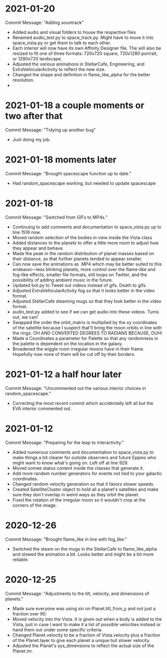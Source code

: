 # 2021-01-20
Commit Message: "Adding sountrack"
* Added audio and visual folders to house the respective files
* Renamed audio_test.py to space_track.py. Might have to move it into space_vista.py or get them to talk to each other.
* Each interior will now have its own Affinity Designer file. The will also be resized to fit one of three formats: 720x720 square, 720x1280 portrait, or 1280x720 landscape.
* Adjusted the various animations in StellarCafe, Engineering, and ExtraVehicularActivity to reflect the new size.
* Changed the shape and definition in flame_like_alpha for the better resolution.
*

# 2021-01-18 a couple moments or two after that
Commit Message: "Tidying up another bug"
* Just doing my job.

# 2021-01-18 moments later
Commit Message: "Brought spacescape function up to date."
* Had random_spacescape working, but needed to update spacescape

# 2021-01-18
Commit Message: "Switched from GIFs to MP4s."
* Continuing to add comments and documentation to space_vista.py up to line 1516 now.
* Moved random selection of the bodies in view inside the Vista class
* Added distances to the planets to offer a little more room to adjust how they appear and behave.
* Made the peak in the random distribution of planet masses based on their distance, so that further planets tended to appear smaller.
* Can now save the animations as .MP4 which may be better suited to this endeavor—less blinking planets, more control over the flame-like and fog-like effects, smaller file formats, still loops on Twitter, and the possibility of adding ambient music in the future.
* Updated bot.py to Tweet out videos instead of gifs. Death to gifs.
* Adjusted ExtraVehicularActivity fog so that it looks better in the video format.
* Adjusted StellarCafe steaming mugs so that they look better in the video format.
* audio_test.py added to see if we can get audio into these videos. Turns out, we can!
* Swapped the order the orbit_matrix is multiplied by the xy coordinates of the satellite because I suspect that'll bring the moon orbits in line with the rings. OH AND CONVERTED DEGREES TO RADIANS BECAUSE, DUH!
* Made a Coordinates a parameter for Palette so that any randomness in the palette is dependent on the location in the galaxy.
* Broadened the wiggle room irregular moons have in their frame. Hopefully now none of them will be cut off by their borders.

# 2021-01-12 a half hour later
Commit Message: "Uncommented out the various interior choices in random_spacescape."
* Correcting the most recent commit which accidentally left all but the EVA interior commented out.

# 2021-01-12
Commit Message: "Preparing for the leap to interactivity."
* Added numerous comments and documentation to space_vista.py to make things a bit clearer for outside observers and future Eppies who might want to know what's going on. Left off at line 929.
* Moved somee status content inside the classes that generate it.
* Add more random number generators for events not tied to your galactic coordinates.
* Changed random velocity generation so that it favors slower speeds.
* Created SatelliteCluster object to hold all a planet's satellites and make sure they don't overlap in weird ways as they orbit the planet.
* Fixed the rotation of the irregular moon so it wouldn't crop at the corners of the image.

# 2020-12-26
Commit Message: "Brought flame_like in line with fog_like."
* Switched the steam on the mugs in the StellarCafe to flame_like_alpha and slowed the animation a bit. Looks better and might be a bit more reliable.

# 2020-12-25
Commit Message: "Adjustments to the tilt, velocity, and dimensions of planets."
* Made sure everyone was using sin on Planet.tilt_from_y and not just a fraction over 90.
* Moved velocity into the Vista. It is given out when a body is added to the Vista, just in case I want to make it a list of possible velocities instead or hand them out under some specific criteria.
* Changed Planet.velocity to be a fraction of Vista.velocity plus a fraction of the Planet.layer to give each planet a unique but slower velocity.
* Adjusted the Planet's sys_dimensions to reflect the actual size of the Planet.im.
